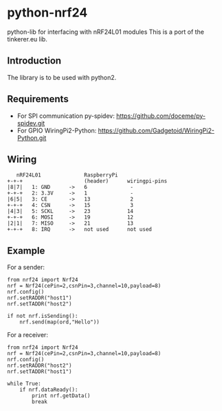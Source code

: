 python-nrf24
============

python-lib for interfacing with nRF24L01 modules
This is a port of the tinkerer.eu lib.

Introduction
------------
The library is to be used with python2.

Requirements
------------
 * For SPI communication py-spidev: https://github.com/doceme/py-spidev.git
 * For GPIO WiringPi2-Python: https://github.com/Gadgetoid/WiringPi2-Python.git

Wiring
------

	   nRF24L01              RaspberryPi
	+-+-+                    (header)      wiringpi-pins
	|8|7|	1: GND      ->   6              -
	+-+-+	2: 3.3V     ->   1              -
	|6|5|	3: CE       ->   13             2
	+-+-+	4: CSN      ->   15             3
	|4|3|	5: SCKL     ->   23            14
	+-+-+	6: MOSI     ->   19            12
	|2|1|	7: MISO     ->   21            13
	+-+-+	8: IRQ      ->   not used      not used

Example
-------
For a sender:

	from nrf24 import Nrf24
	nrf = Nrf24(cePin=2,csnPin=3,channel=10,payload=8)
	nrf.config()
	nrf.setRADDR("host1")
	nrf.setTADDR("host2")
  
	if not nrf.isSending():
		nrf.send(map(ord,"Hello"))
		
For a receiver:

	from nrf24 import Nrf24
	nrf = Nrf24(cePin=2,csnPin=3,channel=10,payload=8)
	nrf.config()
	nrf.setRADDR("host2")
	nrf.setTADDR("host1")
  
	while True:
		if nrf.dataReady():
			print nrf.getData()
			break

	
  
  
  





